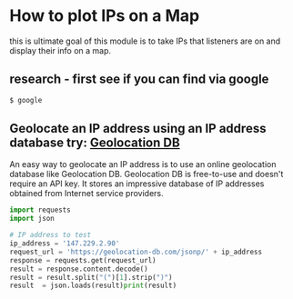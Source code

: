 <!--
https://github.com/lifeparticle/Markdown-Cheatsheet?tab=readme-ov-file#links
-->
# How to plot IPs on a Map
this is ultimate goal of this module is to take IPs that listeners are on and display their info on a map.

## research - first see if you can find via google
``` python
$ google 
```

## Geolocate an IP address using an IP address database try: [Geolocation DB][1]
An easy way to geolocate an IP address is to use an online geolocation database like Geolocation DB. Geolocation DB is free-to-use and doesn't require an API key. It stores an impressive database of IP addresses obtained from Internet service providers.

[1]: https://www.abstractapi.com/guides/ip-geolocation/how-to-geolocate-an-ip-address-in-python

``` python
import requests
import json

# IP address to test
ip_address = '147.229.2.90'
request_url = 'https://geolocation-db.com/jsonp/' + ip_address
response = requests.get(request_url)
result = response.content.decode()
result = result.split("(")[1].strip(")")
result  = json.loads(result)print(result)
```